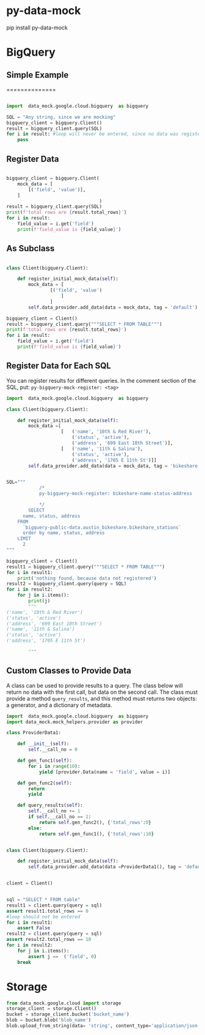 # py-data-mock

pip install py-data-mock

BigQuery
=========

Simple Example
--------------
==============

```python

import  data_mock.google.cloud.bigquery  as bigquery

SQL = "Any string, since we are mocking"
bigquery_client = bigquery.Client()
result = bigquery_client.query(SQL)
for i in result: #loop will never be entered, since no data was registered
    pass
```

Register Data
-------------

```python

bigquery_client = bigquery.Client(
    mock_data = [
        [('field', 'value')],
    ]
                                  )
result = bigquery_client.query(SQL)
print(f'total rows are {result.total_rows}')
for i in result: 
    field_value = i.get('field')
    print(f'field_value is {field_value}')
```

As Subclass
------------
```python

class Client(bigquery.Client):

    def register_initial_mock_data(self):
        mock_data = [
                [('field', 'value')
                    ]
                ]
        self.data_provider.add_data(data = mock_data, tag = 'default')

bigquery_client = Client()
result = bigquery_client.query("""SELECT * FROM TABLE""")
print(f'total rows are {result.total_rows}')
for i in result: 
    field_value = i.get('field')
    print(f'field_value is {field_value}')
```

Register Data for Each SQL
--------------------------

You can register results for different queries. In the comment section of the SQL, put:
``` py-bigquery-mock-register: <tag> ```


```python
import  data_mock.google.cloud.bigquery  as bigquery

class Client(bigquery.Client):

    def register_initial_mock_data(self):
        mock_data =[   
                    [   ('name', '10th & Red River'),
                        ('status', 'active'),
                        ('address', '699 East 10th Street')],
                    [   ('name', '11th & Salina'),
                        ('status', 'active'),
                        ('address', '1705 E 11th St')]]
        self.data_provider.add_data(data = mock_data, tag = 'bikeshare-name-status-address')


SQL="""
            /*
            py-bigquery-mock-register: bikeshare-name-status-address

            */
        SELECT
      name, status, address
    FROM
      `bigquery-public-data.austin_bikeshare.bikeshare_stations`
      order by name, status, address
    LIMIT
      2
"""

bigquery_client = Client()
result1 = bigquery_client.query("""SELECT * FROM TABLE""")
for i in result1:
    print('nothing found, because data not registered')
result2 = bigquery_client.query(query = SQL)
for i in result2:
    for j in i.items():
        print(j)
        """
('name', '10th & Red River')
('status', 'active')
('address', '699 East 10th Street')
('name', '11th & Salina')
('status', 'active')
('address', '1705 E 11th St')

        """
```

Custom Classes to Provide Data
-------------------------------

A class can be used to provide results to a query. The class below will return no data with the first call, but data on the second call.
The class must provide a method `query_results`, and this method must returns two objects: a generator, and a dictionary of metadata.


```python
import  data_mock.google.cloud.bigquery  as bigquery
import data_mock.mock_helpers.provider as provider

class ProviderData1:

    def __init__(self):
        self.__call_no = 0

    def gen_func1(self):
        for i in range(10):
            yield [provider.Data(name = 'field', value = i)]

    def gen_func2(self):
        return 
        yield

    def query_results(self):
        self.__call_no += 1
        if self.__call_no == 1:
            return self.gen_func2(), {'total_rows':0}
        else:
            return self.gen_func1(), {'total_rows':10}


class Client(bigquery.Client):

    def register_initial_mock_data(self):
        self.data_provider.add_data(data =ProviderData1(), tag = 'default')


client = Client()


sql = "SELECT * FROM table"
result1 = client.query(query = sql)
assert result1.total_rows == 0
#loop should not be entered
for i in result1:
    assert False
result2 = client.query(query = sql)
assert result2.total_rows == 10
for i in result2:
    for j in i.items():
        assert j ==  ('field', 0)
    break

```
Storage
========

```python
from data_mock.google.cloud import storage
storage_client = storage.Client()
bucket = storage_client.bucket('bucket_name')
blob = bucket.blob('blob_name')
blob.upload_from_string(data= 'string', content_type='application/json')  
```
